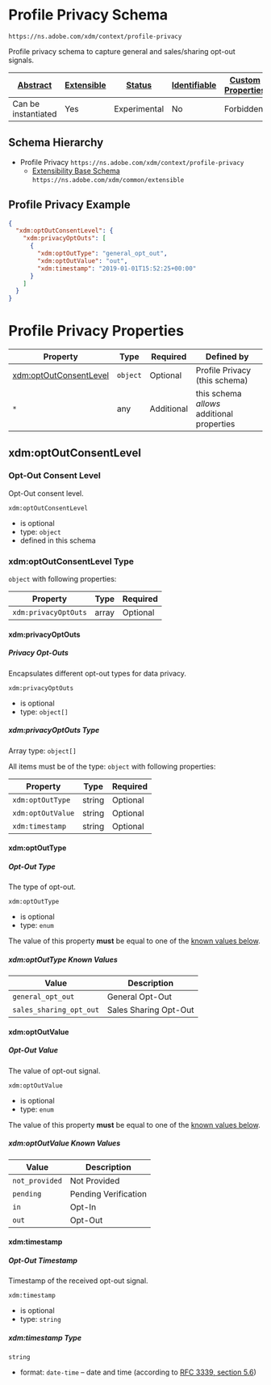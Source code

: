 
# Profile Privacy Schema

```
https://ns.adobe.com/xdm/context/profile-privacy
```

Profile privacy schema to capture general and sales/sharing opt-out signals.

| [Abstract](../../abstract.md) | [Extensible](../../extensions.md) | [Status](../../status.md) | [Identifiable](../../id.md) | [Custom Properties](../../extensions.md) | [Additional Properties](../../extensions.md) | Defined In |
|-------------------------------|-----------------------------------|---------------------------|-----------------------------|------------------------------------------|----------------------------------------------|------------|
| Can be instantiated | Yes | Experimental | No | Forbidden | Permitted | [context/profile-privacy.schema.json](context/profile-privacy.schema.json) |
## Schema Hierarchy

* Profile Privacy `https://ns.adobe.com/xdm/context/profile-privacy`
  * [Extensibility Base Schema](../common/extensible.schema.md) `https://ns.adobe.com/xdm/common/extensible`


## Profile Privacy Example
```json
{
  "xdm:optOutConsentLevel": {
    "xdm:privacyOptOuts": [
      {
        "xdm:optOutType": "general_opt_out",
        "xdm:optOutValue": "out",
        "xdm:timestamp": "2019-01-01T15:52:25+00:00"
      }
    ]
  }
}
```

# Profile Privacy Properties

| Property | Type | Required | Defined by |
|----------|------|----------|------------|
| [xdm:optOutConsentLevel](#xdmoptoutconsentlevel) | `object` | Optional | Profile Privacy (this schema) |
| `*` | any | Additional | this schema *allows* additional properties |

## xdm:optOutConsentLevel
### Opt-Out Consent Level

Opt-Out consent level.

`xdm:optOutConsentLevel`
* is optional
* type: `object`
* defined in this schema

### xdm:optOutConsentLevel Type


`object` with following properties:


| Property | Type | Required |
|----------|------|----------|
| `xdm:privacyOptOuts`| array | Optional |



#### xdm:privacyOptOuts
##### Privacy Opt-Outs

Encapsulates different opt-out types for data privacy.

`xdm:privacyOptOuts`
* is optional
* type: `object[]`


##### xdm:privacyOptOuts Type


Array type: `object[]`

All items must be of the type:
`object` with following properties:


| Property | Type | Required |
|----------|------|----------|
| `xdm:optOutType`| string | Optional |
| `xdm:optOutValue`| string | Optional |
| `xdm:timestamp`| string | Optional |



#### xdm:optOutType
##### Opt-Out Type

The type of opt-out.

`xdm:optOutType`
* is optional
* type: `enum`

The value of this property **must** be equal to one of the [known values below](#xdmoptoutconsentlevel-known-values).

##### xdm:optOutType Known Values
| Value | Description |
|-------|-------------|
| `general_opt_out` | General Opt-Out |
| `sales_sharing_opt_out` | Sales Sharing Opt-Out |






#### xdm:optOutValue
##### Opt-Out Value

The value of opt-out signal.

`xdm:optOutValue`
* is optional
* type: `enum`

The value of this property **must** be equal to one of the [known values below](#xdmoptoutconsentlevel-known-values).

##### xdm:optOutValue Known Values
| Value | Description |
|-------|-------------|
| `not_provided` | Not Provided |
| `pending` | Pending Verification |
| `in` | Opt-In |
| `out` | Opt-Out |






#### xdm:timestamp
##### Opt-Out Timestamp

Timestamp of the received opt-out signal.

`xdm:timestamp`
* is optional
* type: `string`

##### xdm:timestamp Type


`string`
* format: `date-time` – date and time (according to [RFC 3339, section 5.6](http://tools.ietf.org/html/rfc3339))

















